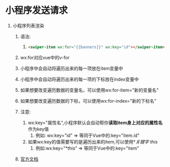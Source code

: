 # 小程序发送请求

1. 小程序列表渲染
   1. 语法:
   
      1. ```	html
         <swiper-item wx:for="{{banners}}" wx:key="id"></swiper-item>
         ```
   
   2. wx:for对应vue中的v-for
   
   3. 小程序中会自动将遍历出来的每一项放在item变量中
   
   4. 小程序中会自动将遍历出来的每一项的下标放在index变量中
   
   5. 如果想要改变遍历数据的变量名，可以使用wx:for-item="新的变量名"
   
   6. 如果想要改变遍历数据的下标，可以使用wx:for-index="新的下标名"
   
   7. 注意:
   
      1. wx:key="属性名",小程序默认会自动帮你**读取item身上对应的属性名**作为key值
         1. 例如: wx:key="id"	=>	等同于Vue中的:key="item.id"
      2. 如果wx:key的值需要写的是遍历出来的item,可以使用**关键字 *this**
         1. 例如:wx:key="*this"	=>	等同于Vue中的:key="item"
      
   8. [官方文档](https://developers.weixin.qq.com/miniprogram/dev/reference/wxml/list.html)
   
      
